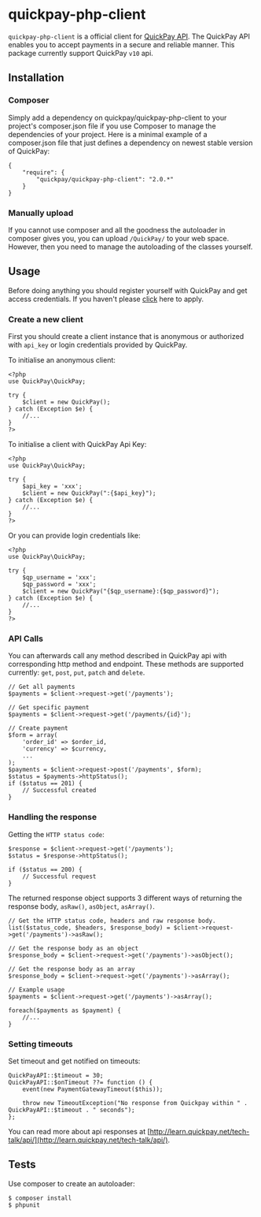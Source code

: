 quickpay-php-client
======================

`quickpay-php-client` is a official client for [QuickPay API](http://learn.quickpay.net/tech-talk/api/). The QuickPay API enables you to accept payments in a secure and reliable manner. This package currently support QuickPay `v10` api.

## Installation

### Composer

Simply add a dependency on quickpay/quickpay-php-client to your project's composer.json file if you use Composer to manage the dependencies of your project. Here is a minimal example of a composer.json file that just defines a dependency on newest stable version of QuickPay:

```
{
    "require": {
        "quickpay/quickpay-php-client": "2.0.*"
    }
}
```

### Manually upload

If you cannot use composer and all the goodness the autoloader in composer gives you, you can upload `/QuickPay/` to your web space. However, then you need to manage the autoloading of the classes yourself.

## Usage

Before doing anything you should register yourself with QuickPay and get access credentials. If you haven't please [click](https://quickpay.net/) here to apply.

### Create a new client

First you should create a client instance that is anonymous or authorized with `api_key` or login credentials provided by QuickPay.

To initialise an anonymous client:

```php8
<?php
use QuickPay\QuickPay;

try {
    $client = new QuickPay();
} catch (Exception $e) {
    //...
}
?>
```

To initialise a client with QuickPay Api Key:

```php8
<?php
use QuickPay\QuickPay;

try {
    $api_key = 'xxx';
    $client = new QuickPay(":{$api_key}");
} catch (Exception $e) {
    //...
}
?>
```

Or you can provide login credentials like:

```php8
<?php
use QuickPay\QuickPay;

try {
    $qp_username = 'xxx';
    $qp_password = 'xxx';
    $client = new QuickPay("{$qp_username}:{$qp_password}");
} catch (Exception $e) {
    //...
}
?>
```


### API Calls

You can afterwards call any method described in QuickPay api with corresponding http method and endpoint. These methods are supported currently: `get`, `post`, `put`, `patch` and `delete`.

```php8
// Get all payments
$payments = $client->request->get('/payments');

// Get specific payment
$payments = $client->request->get('/payments/{id}');

// Create payment
$form = array(
    'order_id' => $order_id,
    'currency' => $currency,
    ...
);
$payments = $client->request->post('/payments', $form);
$status = $payments->httpStatus();
if ($status == 201) {
    // Successful created
}

```

### Handling the response
Getting the `HTTP status code`:

```php8
$response = $client->request->get('/payments');
$status = $response->httpStatus();

if ($status == 200) {
    // Successful request
}
```

The returned response object supports 3 different ways of returning the response body, `asRaw()`, `asObject`, `asArray()`.

```php8
// Get the HTTP status code, headers and raw response body.
list($status_code, $headers, $response_body) = $client->request->get('/payments')->asRaw();

// Get the response body as an object
$response_body = $client->request->get('/payments')->asObject();

// Get the response body as an array
$response_body = $client->request->get('/payments')->asArray();

// Example usage
$payments = $client->request->get('/payments')->asArray();

foreach($payments as $payment) {
    //...
}

```

### Setting timeouts
Set timeout and get notified on timeouts:

```php8
QuickPayAPI::$timeout = 30;
QuickPayAPI::$onTimeout ??= function () {
    event(new PaymentGatewayTimeout($this));

    throw new TimeoutException("No response from Quickpay within " . QuickPayAPI::$timeout . " seconds");
};
```

You can read more about api responses at [http://learn.quickpay.net/tech-talk/api/](http://learn.quickpay.net/tech-talk/api/).

## Tests

Use composer to create an autoloader:

```command
$ composer install
$ phpunit
```
